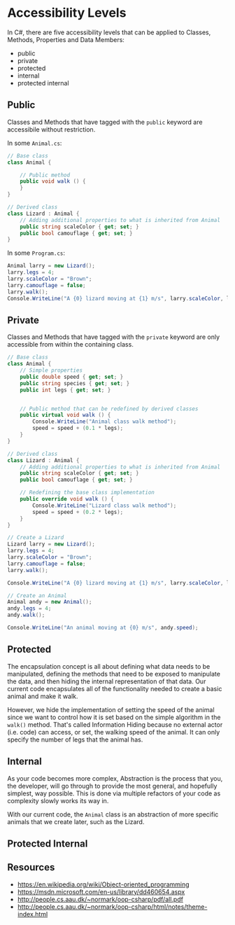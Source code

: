 # Accessibility Levels

In C#, there are five accessibility levels that can be applied to Classes, Methods, Properties and Data Members:

- public
- private
- protected
- internal
- protected internal

## Public

Classes and Methods that have tagged with the `public` keyword are accessibile without restriction.

In some `Animal.cs`:

```c#
// Base class
class Animal {

    // Public method
    public void walk () {
    }
}

// Derived class
class Lizard : Animal {
    // Adding additional properties to what is inherited from Animal
    public string scaleColor { get; set; }
    public bool camouflage { get; set; }
}
```

In some `Program.cs`:

```c#
Animal larry = new Lizard();
larry.legs = 4;
larry.scaleColor = "Brown";
larry.camouflage = false;
larry.walk();
Console.WriteLine("A {0} lizard moving at {1} m/s", larry.scaleColor, larry.speed);
```

## Private

Classes and Methods that have tagged with the `private` keyword are only accessible from within the containing class.


```c#
// Base class
class Animal {
    // Simple properties
    public double speed { get; set; }
    public string species { get; set; }
    public int legs { get; set; }


    // Public method that can be redefined by derived classes
    public virtual void walk () {
        Console.WriteLine("Animal class walk method");
        speed = speed + (0.1 * legs);
    }
}

// Derived class
class Lizard : Animal {
    // Adding additional properties to what is inherited from Animal
    public string scaleColor { get; set; }
    public bool camouflage { get; set; }

    // Redefining the base class implementation
    public override void walk () {
        Console.WriteLine("Lizard class walk method");
        speed = speed + (0.2 * legs);
    }
}

// Create a Lizard
Lizard larry = new Lizard();
larry.legs = 4;
larry.scaleColor = "Brown";
larry.camouflage = false;
larry.walk();

Console.WriteLine("A {0} lizard moving at {1} m/s", larry.scaleColor, larry.speed);

// Create an Animal
Animal andy = new Animal();
andy.legs = 4;
andy.walk();

Console.WriteLine("An animal moving at {0} m/s", andy.speed);

```

## Protected

The encapsulation concept is all about defining what data needs to be manipulated, defining the methods that need to be exposed to manipulate the data, and then hiding the internal representation of that data. Our current code encapsulates all of the functionality needed to create a basic animal and make it walk.

However, we hide the implementation of setting the speed of the animal since we want to control how it is set based on the simple algorithm in the `walk()` method.  That's called Information Hiding because no external actor (i.e. code) can access, or set, the walking speed of the animal. It can only specify the number of legs that the animal has.


## Internal

As your code becomes more complex, Abstraction is the process that you, the developer, will go through to provide the most general, and hopefully simplest, way possible. This is done via multiple refactors of your code as complexity slowly works its way in.

With our current code, the `Animal` class is an abstraction of more specific animals that we create later, such as the Lizard.


## Protected Internal

## Resources
* https://en.wikipedia.org/wiki/Object-oriented_programming
* https://msdn.microsoft.com/en-us/library/dd460654.aspx
* http://people.cs.aau.dk/~normark/oop-csharp/pdf/all.pdf
* http://people.cs.aau.dk/~normark/oop-csharp/html/notes/theme-index.html
